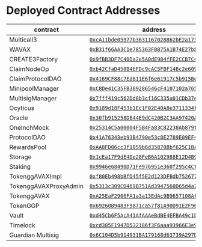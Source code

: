 # Deployed Contract Addresses

<table><thead><tr><th width="250">contract</th><th>address</th></tr></thead><tbody><tr><td>Multicall3</td><td><a href="https://snowtrace.io/address/0xcA11bde05977b3631167028862bE2a173976CA11"><code>0xcA11bde05977b3631167028862bE2a173976CA11</code></a></td></tr><tr><td>WAVAX</td><td><a href="https://snowtrace.io/address/0xB31f66AA3C1e785363F0875A1B74E27b85FD66c7"><code>0xB31f66AA3C1e785363F0875A1B74E27b85FD66c7</code></a></td></tr><tr><td>CREATE3Factory</td><td><a href="https://snowtrace.io/address/0x9fBB3DF7C40Da2e5A0dE984fFE2CCB7C47cd0ABf"><code>0x9fBB3DF7C40Da2e5A0dE984fFE2CCB7C47cd0ABf</code></a></td></tr><tr><td>ClaimNodeOp</td><td><a href="https://snowtrace.io/address/0xb42CfaD450B46FDc9cAC5FBF14Bc2e6091AfC35c"><code>0xb42CfaD450B46FDc9cAC5FBF14Bc2e6091AfC35c</code></a></td></tr><tr><td>ClaimProtocolDAO</td><td><a href="https://snowtrace.io/address/0x4169CF88c7Ed811E6f6e61917c5b915BeA49476c"><code>0x4169CF88c7Ed811E6f6e61917c5b915BeA49476c</code></a></td></tr><tr><td>MinipoolManager</td><td><a href="https://snowtrace.io/address/0xC8De41C35FB389286546cF4107102a7656Da7037"><code>0xC8De41C35FB389286546cF4107102a7656Da7037</code></a></td></tr><tr><td>MultisigManager</td><td><a href="https://snowtrace.io/address/0x7fff419c562Dd8b3cf16C335a01CDb37ea1B6a3B"><code>0x7fff419c562Dd8b3cf16C335a01CDb37ea1B6a3B</code></a></td></tr><tr><td>Ocyticus</td><td><a href="https://snowtrace.io/address/0x9189d18F453b1Ec1F02E40A8e3711334f9eA210B"><code>0x9189d18F453b1Ec1F02E40A8e3711334f9eA210B</code></a></td></tr><tr><td>Oracle</td><td><a href="https://snowtrace.io/address/0x30fb915258D844E9dC420B2C3AA97420AEA16Db7"><code>0x30fb915258D844E9dC420B2C3AA97420AEA16Db7</code></a></td></tr><tr><td>OneInchMock</td><td><a href="https://snowtrace.io/address/0x25314C5a00004F5B4Fa83C82238Ab879f48B58aA"><code>0x25314C5a00004F5B4Fa83C82238Ab879f48B58aA</code></a></td></tr><tr><td>ProtocolDAO</td><td><a href="https://snowtrace.io/address/0x41A76343eb93B4790e53c8E2789E09EF41195D0B"><code>0x41A76343eb93B4790e53c8E2789E09EF41195D0B</code></a></td></tr><tr><td>RewardsPool</td><td><a href="https://snowtrace.io/address/0xAA8FD06cc3f1059b6d35870Bbf625C1Bac7c1B1D"><code>0xAA8FD06cc3f1059b6d35870Bbf625C1Bac7c1B1D</code></a></td></tr><tr><td>Storage</td><td><a href="https://snowtrace.io/address/0x1cEa17F9dE4De28FeB6A102988E12D4B90DfF1a9"><code>0x1cEa17F9dE4De28FeB6A102988E12D4B90DfF1a9</code></a></td></tr><tr><td>Staking</td><td><a href="https://snowtrace.io/address/0x9946e68490D71Fe976951e360f295c4Cf8531D00"><code>0x9946e68490D71Fe976951e360f295c4Cf8531D00</code></a></td></tr><tr><td>TokenggAVAXImpl</td><td><a href="https://snowtrace.io/address/0xf80Eb498bBfD45f5E2d123DFBdb752677757843E"><code>0xf80Eb498bBfD45f5E2d123DFBdb752677757843E</code></a></td></tr><tr><td>TokenggAVAXProxyAdmin</td><td><a href="https://snowtrace.io/address/0x5313c309CD469B751Ad3947568D65d4a70B247cF"><code>0x5313c309CD469B751Ad3947568D65d4a70B247cF</code></a></td></tr><tr><td>TokenggAVAX</td><td><a href="https://snowtrace.io/address/0xA25EaF2906FA1a3a13EdAc9B9657108Af7B703e3"><code>0xA25EaF2906FA1a3a13EdAc9B9657108Af7B703e3</code></a></td></tr><tr><td>TokenGGP</td><td><a href="https://snowtrace.io/address/0x69260B9483F9871ca57f81A90D91E2F96c2Cd11d"><code>0x69260B9483F9871ca57f81A90D91E2F96c2Cd11d</code></a></td></tr><tr><td>Vault</td><td><a href="https://snowtrace.io/address/0xd45Cb6F5AcA41AfAAAeBdBE4EFBA49c1bC41E6B"><code>0xd45Cb6F5AcA41AfAAAeBdBE4EFBA49c1bC41E6B</code></a></td></tr><tr><td>Timelock</td><td><a href="https://snowtrace.io/address/0xcd385F1947D532186f3F6aaa93966E3e9C14af41"><code>0xcd385F1947D532186f3F6aaa93966E3e9C14af41</code></a></td></tr><tr><td>Guardian Multisig</td><td><a href="https://snowtrace.io/address/0x6C104D5b914931BA179168d63739A297Dc29bCF3"><code>0x6C104D5b914931BA179168d63739A297Dc29bCF3</code></a></td></tr></tbody></table>
